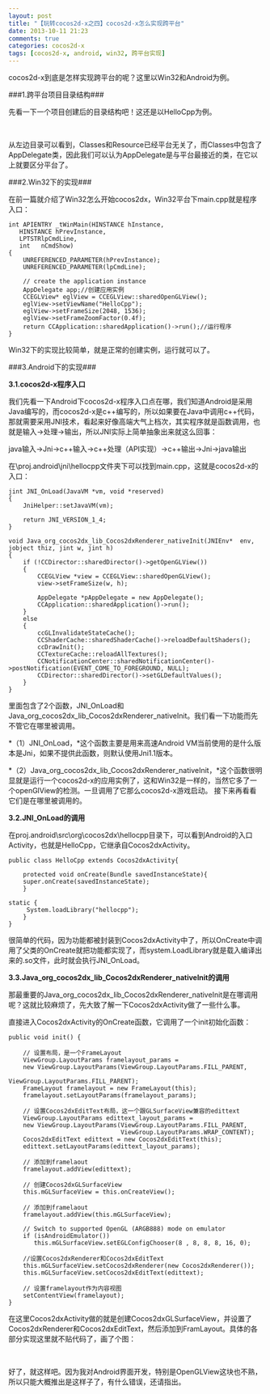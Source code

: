 ```yaml
---
layout: post
title: "【玩转cocos2d-x之四】cocos2d-x怎么实现跨平台"
date: 2013-10-11 21:23
comments: true
categories: cocos2d-x
tags: [cocos2d-x, android, win32, 跨平台实现]
---
```


cocos2d-x到底是怎样实现跨平台的呢？这里以Win32和Android为例。

###1.跨平台项目目录结构###

先看一下一个项目创建后的目录结构吧！这还是以HelloCpp为例。

<!-- more -->

<div align="center"><img src="http://img.blog.csdn.net/20131010095420500?watermark/2/text/aHR0cDovL2Jsb2cuY3Nkbi5uZXQvamFja3lzdHVkaW8=/font/5a6L5L2T/fontsize/400/fill/I0JBQkFCMA==/dissolve/70/gravity/SouthEast" alt="" border="0" title="跨平台项目目录结构" /><br></br></div>

从左边目录可以看到，Classes和Resource已经平台无关了，而Classes中包含了AppDelegate类，因此我们可以认为AppDelegate是与平台最接近的类，在它以上就要区分平台了。


###2.Win32下的实现###

在前一篇就介绍了Win32怎么开始cocos2dx，Win32平台下main.cpp就是程序入口：

    int APIENTRY _tWinMain(HINSTANCE hInstance,  
       HINSTANCE hPrevInstance,  
       LPTSTRlpCmdLine,  
       int   nCmdShow)  
    {  
    	UNREFERENCED_PARAMETER(hPrevInstance);  
    	UNREFERENCED_PARAMETER(lpCmdLine);  
      
    	// create the application instance  
    	AppDelegate app;//创建应用实例  
    	CCEGLView* eglView = CCEGLView::sharedOpenGLView();  
    	eglView->setViewName("HelloCpp");  
    	eglView->setFrameSize(2048, 1536);  
    	eglView->setFrameZoomFactor(0.4f);  
    	return CCApplication::sharedApplication()->run();//运行程序  
    }  

Win32下的实现比较简单，就是正常的创建实例，运行就可以了。

###3.Android下的实现###

**3.1.cocos2d-x程序入口**

我们先看一下Android下cocos2d-x程序入口点在哪，我们知道Android是采用Java编写的，而cocos2d-x是c++编写的，所以如果要在Java中调用c++代码，那就需要采用JNI技术，看起来好像高端大气上档次，其实程序就是函数调用，也就是输入→处理→输出，所以JNI实际上简单抽象出来就这么回事：


java输入→Jni→c++输入→c++处理（API实现）→c++输出→Jni→java输出  

在\proj.android\jni\hellocpp文件夹下可以找到main.cpp，这就是cocos2d-x的入口：

    jint JNI_OnLoad(JavaVM *vm, void *reserved)  
    {  
    	JniHelper::setJavaVM(vm);  
      
    	return JNI_VERSION_1_4;  
    }  
  
	void Java_org_cocos2dx_lib_Cocos2dxRenderer_nativeInit(JNIEnv*  env, jobject thiz, jint w, jint h)  
	{  
		if (!CCDirector::sharedDirector()->getOpenGLView())  
		{  
			CCEGLView *view = CCEGLView::sharedOpenGLView();  
			view->setFrameSize(w, h);  
  
			AppDelegate *pAppDelegate = new AppDelegate();  
			CCApplication::sharedApplication()->run();  
		}  
		else  
		{  
			ccGLInvalidateStateCache();  
			CCShaderCache::sharedShaderCache()->reloadDefaultShaders();  
			ccDrawInit();  
			CCTextureCache::reloadAllTextures();  
			CCNotificationCenter::sharedNotificationCenter()->postNotification(EVENT_COME_TO_FOREGROUND, NULL);  
			CCDirector::sharedDirector()->setGLDefaultValues();   
		}  
	}
  
里面包含了2个函数，JNI_OnLoad和Java_org_cocos2dx_lib_Cocos2dxRenderer_nativeInit。我们看一下功能而先不管它在哪里被调用。

*（1）JNI_OnLoad，*这个函数主要是用来高速Android VM当前使用的是什么版本是Jni，如果不提供此函数，则默认使用Jni1.1版本。

*（2）Java_org_cocos2dx_lib_Cocos2dxRenderer_nativeInit，*这个函数很明显就是运行一个cocos2d-x的应用实例了，这和Win32是一样的，当然它多了一个openGlView的检测。一旦调用了它那么cocos2d-x游戏启动。
接下来再看看它们是在哪里被调用的。


**3.2.JNI_OnLoad的调用**

在proj.android\src\org\cocos2dx\hellocpp目录下，可以看到Android的入口Activity，也就是HelloCpp，它继承自Cocos2dxActivity。

	public class HelloCpp extends Cocos2dxActivity{  
  
    	protected void onCreate(Bundle savedInstanceState){  
        super.onCreate(savedInstanceState);  
    	}  
      
    static {  
         System.loadLibrary("hellocpp");  
    	}  
	}  

很简单的代码，因为功能都被封装到Cocos2dxActivity中了，所以OnCreate中调用了父类的OnCreate就把功能都实现了，而system.LoadLibrary就是载入编译出来的.so文件，此时就会执行JNI_OnLoad。


**3.3.Java_org_cocos2dx_lib_Cocos2dxRenderer_nativeInit的调用**

那最重要的Java_org_cocos2dx_lib_Cocos2dxRenderer_nativeInit是在哪调用呢？这就比较麻烦了，先大致了解一下Cocos2dxActivity做了一些什么事。

直接进入Cocos2dxActivity的OnCreate函数，它调用了一个init初始化函数：

	public void init() {  
          
        // 设置布局，是一个FrameLayout  
        ViewGroup.LayoutParams framelayout_params =  
        new ViewGroup.LayoutParams(ViewGroup.LayoutParams.FILL_PARENT,  
                                       ViewGroup.LayoutParams.FILL_PARENT);  
        FrameLayout framelayout = new FrameLayout(this);  
        framelayout.setLayoutParams(framelayout_params);  
  
        // 设置Cocos2dxEditText布局，这一个跟GLSurfaceView兼容的edittext  
        ViewGroup.LayoutParams edittext_layout_params =  
        new ViewGroup.LayoutParams(ViewGroup.LayoutParams.FILL_PARENT,  
                                   ViewGroup.LayoutParams.WRAP_CONTENT);  
        Cocos2dxEditText edittext = new Cocos2dxEditText(this);  
        edittext.setLayoutParams(edittext_layout_params);  
  
        // 添加到framelaout  
        framelayout.addView(edittext);  
  
        // 创建Cocos2dxGLSurfaceView  
        this.mGLSurfaceView = this.onCreateView();  
  
        // 添加到framelaout  
        framelayout.addView(this.mGLSurfaceView);  
  
        // Switch to supported OpenGL (ARGB888) mode on emulator  
        if (isAndroidEmulator())  
           this.mGLSurfaceView.setEGLConfigChooser(8 , 8, 8, 8, 16, 0);  
  
        //设置Cocos2dxRenderer和Cocos2dxEditText  
        this.mGLSurfaceView.setCocos2dxRenderer(new Cocos2dxRenderer());  
        this.mGLSurfaceView.setCocos2dxEditText(edittext);  
  
        // 设置framelayout作为内容视图  
    	setContentView(framelayout);  
    } 
 
在这里Cocos2dxActivity做的就是创建Cocos2dxGLSurfaceView，并设置了Cocos2dxRenderer和Cocos2dxEditText，然后添加到FramLayout。具体的各部分实现这里就不贴代码了，画了个图：

<div align="center"><img src="http://img.blog.csdn.net/20131010110524765?watermark/2/text/aHR0cDovL2Jsb2cuY3Nkbi5uZXQvamFja3lzdHVkaW8=/font/5a6L5L2T/fontsize/400/fill/I0JBQkFCMA==/dissolve/70/gravity/SouthEast" alt="" border="0" title="Android调用流程" /><br></br></div>

好了，就这样吧。因为我对Android界面开发，特别是OpenGLView这块也不熟，所以只能大概推出是这样子了，有什么错误，还请指出。